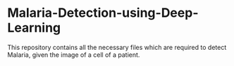 # Malaria-Detection-using-Deep-Learning
This repository contains all the necessary files which are required to detect Malaria, given the image of a cell of a patient.
